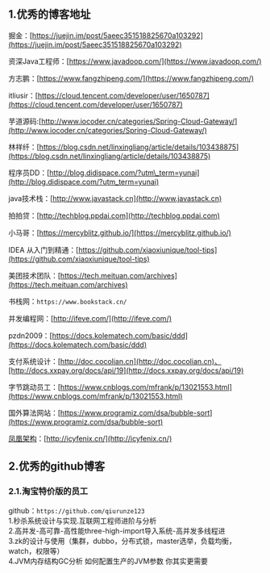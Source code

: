 ## 1.优秀的博客地址

掘金：[https://juejin.im/post/5aeec351518825670a103292](https://juejin.im/post/5aeec351518825670a103292)

资深Java工程师：[https://www.javadoop.com/](https://www.javadoop.com/)

方志鹏：[https://www.fangzhipeng.com/](https://www.fangzhipeng.com/)

itliusir：[https://cloud.tencent.com/developer/user/1650787](https://cloud.tencent.com/developer/user/1650787)

芋道源码:[http://www.iocoder.cn/categories/Spring-Cloud-Gateway/](http://www.iocoder.cn/categories/Spring-Cloud-Gateway/)

林祥纤：[https://blog.csdn.net/linxingliang/article/details/103438875](https://blog.csdn.net/linxingliang/article/details/103438875)

程序员DD：[http://blog.didispace.com/?utm\_term=yunai](http://blog.didispace.com/?utm_term=yunai)

java技术栈：[http://www.javastack.cn](http://www.javastack.cn)

拍拍贷：[http://techblog.ppdai.com](http://techblog.ppdai.com)

小马哥：[https://mercyblitz.github.io/](https://mercyblitz.github.io/)

IDEA 从入门到精通：[https://github.com/xiaoxiunique/tool-tips](https://github.com/xiaoxiunique/tool-tips)

美团技术团队：[https://tech.meituan.com/archives](https://tech.meituan.com/archives)

书栈网：`https://www.bookstack.cn/`

并发编程网：[http://ifeve.com/](http://ifeve.com/)

pzdn2009：[https://docs.kolematech.com/basic/ddd](https://docs.kolematech.com/basic/ddd)

支付系统设计：[http://doc.cocolian.cn](http://doc.cocolian.cn)、[http://docs.xxpay.org/docs/api/19](http://docs.xxpay.org/docs/api/19)

字节跳动员工：[https://www.cnblogs.com/mfrank/p/13021553.html](https://www.cnblogs.com/mfrank/p/13021553.html)

国外算法网站：[https://www.programiz.com/dsa/bubble-sort](https://www.programiz.com/dsa/bubble-sort)

[凤凰架构](http://icyfenix.cn/)：[http://icyfenix.cn/](http://icyfenix.cn/)

## 2.优秀的github博客

### 2.1.淘宝特价版的员工

github：`https://github.com/qiurunze123`  
1.秒杀系统设计与实现.互联网工程师进阶与分析  
2.高并发-高可靠-高性能three-high-import导入系统-高并发多线程进  
3.zk的设计与使用（集群，dubbo，分布式锁，master选举，负载均衡，watch，权限等）  
4.JVM内存结构GC分析 如何配置生产的JVM参数 你其实更需要

